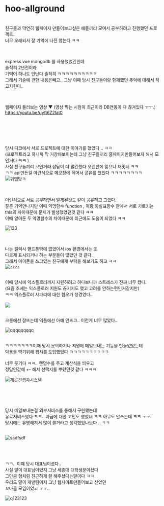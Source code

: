 # hoo-allground
<br>
친구들과 막연히 웹페이지 만들어보고싶은 애들끼리 모여서 공부하려고 진행했던 프로젝트..<br>
너무 오래되서 잘 기억에 나진 않는다 ㅋㅋ <br>

<br><br>
 express vue mongodb 를 사용했었긴한데 <br>
 솔직히 2년전이라 <br>
기억이 하나도 안난다 솔직히 ㅋㅋㅋㅋㅋㅋㅋㅋㅋㅋ <br>
그래서 기술에 관한 내용은빼고.. 그냥 이때 당시 친구들이랑 함께했던 추억에 대해서 적고자한다..<br>

<br><br>
웹페이지 둘러보는 영상 ▼ (영상 찍는 시점이 최근이라 DB연동이 다 끊겨있다 ㅜㅜ.)
<br>
https://youtu.be/uyft6Z2Iat0

<br><br><br><br>

당시 디코에서 서로 프로젝트에 대한 이야기를 했었다 .. ㅋㅋ <br>
(프로젝트라고 하니까 막 거창해보이는데 그냥 친구들끼리 홈페이지만들어보자 해서 모인거다 ㅋㅋ )<br>
사실 친구들끼리 모인거라 잡담이 더 많긴했다 오랜만에 읽으니 재밋네 ㅋㅋ <br>
ㅋㅋ api만든걸 이런식으로 메모장에 적어서 공유를 했었다 ㅋㅋㅋㅋㅋㅋㅋㅋ 
<br>
![귀엽닼ㅋ](https://github.com/parkjunhoo/hoo-allground/assets/56852562/9134e351-6b13-41e2-b0a5-147e9a17904c)

<br><br>
이런식으로 서로 공부하면서 알게된것도 같이 공유하고 그랬다..<br>
잘은 기억안나지만 이때 익명함수 function , 이랑 화살표함수 안에서 서로 가르키는<br>
this의 차이때문에 문제가 발생했었던것 같다 ㅋㅋ <br>
이때 알아둔 두 익명함수의 차이때문에 최근에도 도움이 되었다 ㅋㅋ 
<br>

![123](https://github.com/parkjunhoo/hoo-allground/assets/56852562/241813e1-a7f4-4bc6-8f3e-a2196f7596ac)


<br><br> 나는 갤럭시 핸드폰밖에 없었어서 ios 환경에서는 또 <br>
다르게 표시되거나 하는 부분들이 많았던 것 같다. <br>
그래서 아이폰을 쓰고있는 친구에게 부탁을 해보기도 하고 ㅋㅋ<br>
![zzzz](https://github.com/parkjunhoo/hoo-allground/assets/56852562/09768205-4eca-4666-b32d-9578c7e59fe2)

<br>
이때 당시에 익스플로러까지 지원하려고 하다보니까 스트레스가 진짜 너무 컸다.<br>
(요즘 추세는 익스플로러 지원도 끊기기도 했고 고려를 안하는편인거같지만)<br>
ㅋㅋ 익스플로러 사파리에 대한 혐오가 생겼었다.. <br>
<br>
<img src="https://github.com/parkjunhoo/hoo-allground/assets/56852562/5af6c8fb-c6ee-4845-8ce3-3a6c15a06faf" />
<br><br>

크롬에선 잘뜨는데 익플에선 아예 안뜨고..  이런게 너무 많았다..
<br>

![qqqqqqqqq](https://github.com/parkjunhoo/hoo-allground/assets/56852562/cad802d5-2acc-46f4-877c-a0e5b487d33c)

<br>
ㅋㅋㅋㅋㅋㅋㅋ이때 당시 문의하기나 지원에 메일보내는 기능을 만들었었는데 <br>
악용을 막기위해 캡챠를 도입했었다 ㅋㅋㅋㅋㅋㅋㅋㅋㅋㅋ<br><br>
너무 웃기다 ㅋㅋ.. 랜덤수를 주고 계산식을 띄우고 <br>
정답인값에 +- 해서 선택지를 뿌렸던것 같다 ㅋㅋㅋ <br>


![개웃긴캡챠시스템](https://github.com/parkjunhoo/hoo-allground/assets/56852562/f386c1fc-7b05-44d7-86a7-9c5cf4d1ae86)


<br><br><br>

당시 메일보내는걸 외부서비스를 통해서 구현했는데 <br>
유료서비스였다 ㅋㅋ.. 과금에 대한 고민도 했었네 ㅋㅋ 아무도 안쓰는데 ㅋㅋ ㅜㅜ..<br>
당시에는 유명해져서 많이 쓸거라고 생각했었나보다 .. ㅋㅋ<br>
<br>

![sadfsdf](https://github.com/parkjunhoo/hoo-allground/assets/56852562/0a00ab2c-bf79-401f-9a75-067f3d33aced)


<br><br><br>
ㅋㅋ.. 이떄 당시 대표님이셨다.. <br>
사실 말이 대표님이었지 그냥 세종대 대학생분이셨다<br>
그만큼 형처럼 친근하게 잘 해주셨다는말이다 ㅋㅋ <br>
우리도 말이 개발팀이지 그냥 웹사이트만들어보고 싶었던 <br>
꼬마들 모임이었고 ㅜㅜ.. <br>

![q123123](https://github.com/parkjunhoo/hoo-allground/assets/56852562/af031f21-8ee2-4bcf-be42-fb9ab7e0855f)


<br><br><br>
